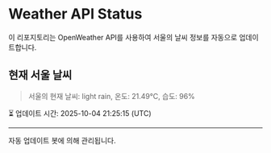 
# Weather API Status

이 리포지토리는 OpenWeather API를 사용하여 서울의 날씨 정보를 자동으로 업데이트합니다.

## 현재 서울 날씨
> 서울의 현재 날씨: light rain, 온도: 21.49°C, 습도: 96%

⏳ 업데이트 시간: 2025-10-04 21:25:15 (UTC)

---
자동 업데이트 봇에 의해 관리됩니다.
